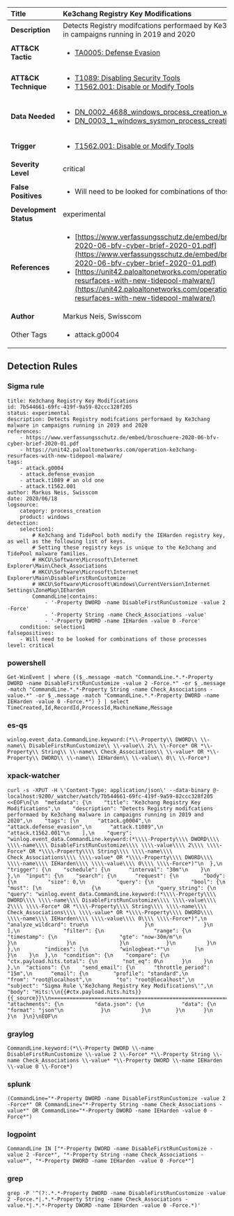 | Title                    | Ke3chang Registry Key Modifications       |
|:-------------------------|:------------------|
| **Description**          | Detects Registry modifcations performaed by Ke3chang malware in campaigns running in 2019 and 2020 |
| **ATT&amp;CK Tactic**    |  <ul><li>[TA0005: Defense Evasion](https://attack.mitre.org/tactics/TA0005)</li></ul>  |
| **ATT&amp;CK Technique** | <ul><li>[T1089: Disabling Security Tools](https://attack.mitre.org/techniques/T1089)</li><li>[T1562.001: Disable or Modify Tools](https://attack.mitre.org/techniques/T1562.001)</li></ul>  |
| **Data Needed**          | <ul><li>[DN_0002_4688_windows_process_creation_with_commandline](../Data_Needed/DN_0002_4688_windows_process_creation_with_commandline.md)</li><li>[DN_0003_1_windows_sysmon_process_creation](../Data_Needed/DN_0003_1_windows_sysmon_process_creation.md)</li></ul>  |
| **Trigger**              | <ul><li>[T1562.001: Disable or Modify Tools](../Triggers/T1562.001.md)</li></ul>  |
| **Severity Level**       | critical |
| **False Positives**      | <ul><li>Will need to be looked for combinations of those processes</li></ul>  |
| **Development Status**   | experimental |
| **References**           | <ul><li>[https://www.verfassungsschutz.de/embed/broschuere-2020-06-bfv-cyber-brief-2020-01.pdf](https://www.verfassungsschutz.de/embed/broschuere-2020-06-bfv-cyber-brief-2020-01.pdf)</li><li>[https://unit42.paloaltonetworks.com/operation-ke3chang-resurfaces-with-new-tidepool-malware/](https://unit42.paloaltonetworks.com/operation-ke3chang-resurfaces-with-new-tidepool-malware/)</li></ul>  |
| **Author**               | Markus Neis, Swisscom |
| Other Tags           | <ul><li>attack.g0004</li></ul> | 

## Detection Rules

### Sigma rule

```
title: Ke3chang Registry Key Modifications
id: 7b544661-69fc-419f-9a59-82ccc328f205
status: experimental
description: Detects Registry modifcations performaed by Ke3chang malware in campaigns running in 2019 and 2020
references:
    - https://www.verfassungsschutz.de/embed/broschuere-2020-06-bfv-cyber-brief-2020-01.pdf
    - https://unit42.paloaltonetworks.com/operation-ke3chang-resurfaces-with-new-tidepool-malware/
tags:
    - attack.g0004
    - attack.defense_evasion
    - attack.t1089 # an old one
    - attack.t1562.001
author: Markus Neis, Swisscom 
date: 2020/06/18
logsource:
    category: process_creation
    product: windows
detection:
    selection1:
        # Ke3chang and TidePool both modify the IEHarden registry key, as well as the following list of keys. 
        # Setting these registry keys is unique to the Ke3chang and TidePool malware families.
        # HKCU\Software\Microsoft\Internet Explorer\Main\Check_Associations
        # HKCU\Software\Microsoft\Internet Explorer\Main\DisableFirstRunCustomize
        # HKCU\Software\Microsoft\Windows\CurrentVersion\Internet Settings\ZoneMap\IEharden
        CommandLine|contains:
            - '-Property DWORD -name DisableFirstRunCustomize -value 2 -Force'
            - '-Property String -name Check_Associations -value'
            - '-Property DWORD -name IEHarden -value 0 -Force'         
    condition: selection1
falsepositives:
    - Will need to be looked for combinations of those processes
level: critical

```





### powershell
    
```
Get-WinEvent | where {($_.message -match "CommandLine.*.*-Property DWORD -name DisableFirstRunCustomize -value 2 -Force.*" -or $_.message -match "CommandLine.*.*-Property String -name Check_Associations -value.*" -or $_.message -match "CommandLine.*.*-Property DWORD -name IEHarden -value 0 -Force.*") } | select TimeCreated,Id,RecordId,ProcessId,MachineName,Message
```


### es-qs
    
```
winlog.event_data.CommandLine.keyword:(*\\-Property\\ DWORD\\ \\-name\\ DisableFirstRunCustomize\\ \\-value\\ 2\\ \\-Force* OR *\\-Property\\ String\\ \\-name\\ Check_Associations\\ \\-value* OR *\\-Property\\ DWORD\\ \\-name\\ IEHarden\\ \\-value\\ 0\\ \\-Force*)
```


### xpack-watcher
    
```
curl -s -XPUT -H \'Content-Type: application/json\' --data-binary @- localhost:9200/_watcher/watch/7b544661-69fc-419f-9a59-82ccc328f205 <<EOF\n{\n  "metadata": {\n    "title": "Ke3chang Registry Key Modifications",\n    "description": "Detects Registry modifcations performaed by Ke3chang malware in campaigns running in 2019 and 2020",\n    "tags": [\n      "attack.g0004",\n      "attack.defense_evasion",\n      "attack.t1089",\n      "attack.t1562.001"\n    ],\n    "query": "winlog.event_data.CommandLine.keyword:(*\\\\-Property\\\\ DWORD\\\\ \\\\-name\\\\ DisableFirstRunCustomize\\\\ \\\\-value\\\\ 2\\\\ \\\\-Force* OR *\\\\-Property\\\\ String\\\\ \\\\-name\\\\ Check_Associations\\\\ \\\\-value* OR *\\\\-Property\\\\ DWORD\\\\ \\\\-name\\\\ IEHarden\\\\ \\\\-value\\\\ 0\\\\ \\\\-Force*)"\n  },\n  "trigger": {\n    "schedule": {\n      "interval": "30m"\n    }\n  },\n  "input": {\n    "search": {\n      "request": {\n        "body": {\n          "size": 0,\n          "query": {\n            "bool": {\n              "must": [\n                {\n                  "query_string": {\n                    "query": "winlog.event_data.CommandLine.keyword:(*\\\\-Property\\\\ DWORD\\\\ \\\\-name\\\\ DisableFirstRunCustomize\\\\ \\\\-value\\\\ 2\\\\ \\\\-Force* OR *\\\\-Property\\\\ String\\\\ \\\\-name\\\\ Check_Associations\\\\ \\\\-value* OR *\\\\-Property\\\\ DWORD\\\\ \\\\-name\\\\ IEHarden\\\\ \\\\-value\\\\ 0\\\\ \\\\-Force*)",\n                    "analyze_wildcard": true\n                  }\n                }\n              ],\n              "filter": {\n                "range": {\n                  "timestamp": {\n                    "gte": "now-30m/m"\n                  }\n                }\n              }\n            }\n          }\n        },\n        "indices": [\n          "winlogbeat-*"\n        ]\n      }\n    }\n  },\n  "condition": {\n    "compare": {\n      "ctx.payload.hits.total": {\n        "not_eq": 0\n      }\n    }\n  },\n  "actions": {\n    "send_email": {\n      "throttle_period": "15m",\n      "email": {\n        "profile": "standard",\n        "from": "root@localhost",\n        "to": "root@localhost",\n        "subject": "Sigma Rule \'Ke3chang Registry Key Modifications\'",\n        "body": "Hits:\\n{{#ctx.payload.hits.hits}}{{_source}}\\n================================================================================\\n{{/ctx.payload.hits.hits}}",\n        "attachments": {\n          "data.json": {\n            "data": {\n              "format": "json"\n            }\n          }\n        }\n      }\n    }\n  }\n}\nEOF\n
```


### graylog
    
```
CommandLine.keyword:(*\\-Property DWORD \\-name DisableFirstRunCustomize \\-value 2 \\-Force* *\\-Property String \\-name Check_Associations \\-value* *\\-Property DWORD \\-name IEHarden \\-value 0 \\-Force*)
```


### splunk
    
```
(CommandLine="*-Property DWORD -name DisableFirstRunCustomize -value 2 -Force*" OR CommandLine="*-Property String -name Check_Associations -value*" OR CommandLine="*-Property DWORD -name IEHarden -value 0 -Force*")
```


### logpoint
    
```
CommandLine IN ["*-Property DWORD -name DisableFirstRunCustomize -value 2 -Force*", "*-Property String -name Check_Associations -value*", "*-Property DWORD -name IEHarden -value 0 -Force*"]
```


### grep
    
```
grep -P '^(?:.*.*-Property DWORD -name DisableFirstRunCustomize -value 2 -Force.*|.*.*-Property String -name Check_Associations -value.*|.*.*-Property DWORD -name IEHarden -value 0 -Force.*)'
```



